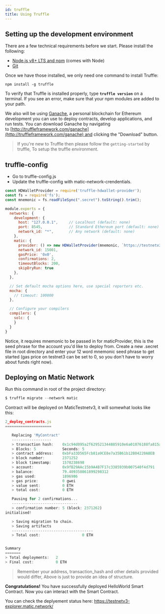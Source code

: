 ```yaml
---
id: truffle
title: Using Truffle
---
```


## **Setting up the development environment**

There are a few technical requirements before we start. Please install the following:

- [Node.js v8+ LTS and npm](https://nodejs.org/en/) (comes with Node)
- [Git](https://git-scm.com/)

Once we have those installed, we only need one command to install Truffle:

    npm install -g truffle

To verify that Truffle is installed properly, type **`truffle version`** on a terminal. If you see an error, make sure that your npm modules are added to your path.

We also will be using [Ganache](https://www.trufflesuite.com/ganache), a personal blockchain for Ethereum development you can use to deploy contracts, develop applications, and run tests. You can download Ganache by navigating to [http://truffleframework.com/ganache](http://truffleframework.com/ganache) and clicking the "Download" button.

> If you're new to Truffle then please follow the `getting-started` by truffle, To setup the truffle environment. 

## **truffle-config**

- Go to truffle-config.js
- Update the truffle-config with matic-network-crendentials.

```js
const HDWalletProvider = require('truffle-hdwallet-provider');
const fs = require('fs');
const mnemonic = fs.readFileSync(".secret").toString().trim();

module.exports = {
  networks: {
    development: {
      host: "127.0.0.1",     // Localhost (default: none)
      port: 8545,            // Standard Ethereum port (default: none)
      network_id: "*",       // Any network (default: none)
    },
    matic: {
      provider: () => new HDWalletProvider(mnemonic, `https://testnetv3.matic.network`),
      network_id: 15001,
      gasPrice: '0x0',
      confirmations: 2,
      timeoutBlocks: 200,
      skipDryRun: true
    },
  },

  // Set default mocha options here, use special reporters etc.
  mocha: {
    // timeout: 100000
  },

  // Configure your compilers
  compilers: {
    solc: {
    }
  }
}
```

Notice, it requires mnemonic to be passed in for maticProvider, this is the seed phrase for the account you'd like to deploy from. Create a new .secret file in root directory and enter your 12 word mnemonic seed phrase to get started (gas price on testnet3 can be set to 0, so you don't have to worry about funds right now).

## **Deploying on Matic Network**

Run this command in root of the project directory:
```js
$ truffle migrate --network matic
```

Contract will be deployed on MaticTestnetv3, it will somewhat looks like this:

```js
2_deploy_contracts.js
=====================

   Replacing 'MyContract'
   ------------------
   > transaction hash:    0x1c94d095a2f629521344885910e6a01076188fa815a310765679b05abc09a250
   > Blocks: 5            Seconds: 5
   > contract address:    0xbFa33D565Fcb81a9CE8e7a35B61b12B04220A8EB
   > block number:        2371252
   > block timestamp:     1578238698
   > account:             0x9fB29AAc15b9A4B7F17c3385939b007540f4d791
   > balance:             79.409358061899298312
   > gas used:            1896986
   > gas price:           0 gwei
   > value sent:          0 ETH
   > total cost:          0 ETH

   Pausing for 2 confirmations...
   ------------------------------
   > confirmation number: 5 (block: 2371262)
initialised!

   > Saving migration to chain.
   > Saving artifacts
   -------------------------------------
   > Total cost:                   0 ETH


Summary
=======
> Total deployments:   2
> Final cost:          0 ETH
```

> Remember your address, transaction_hash and other details provided would differ, Above is just to provide an idea of structure.

**Congratulations!** You have successfully deployed HelloWorld Smart Contract. Now you can interact with the Smart Contract.

You can check the deplyement status here: https://testnetv3-explorer.matic.network/